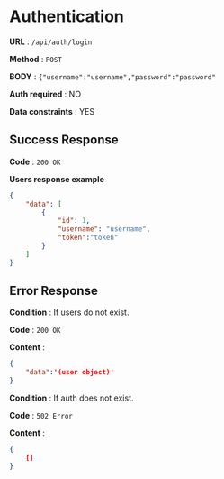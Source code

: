 # Authentication

**URL** : `/api/auth/login`

**Method** : `POST`

**BODY** : `{"username":"username","password":"password"`

**Auth required** : NO

**Data constraints** : YES


## Success Response

**Code** : `200 OK`

**Users response example**

```json
{
    "data": [
        {
            "id": 1,
            "username": "username",
            "token":"token"
        }
    ]
}
```

## Error Response

**Condition** : If users do not exist.

**Code** : `200 OK`

**Content** :

```json
{
    "data":'(user object)'
}
```

**Condition** : If auth does not exist.

**Code** : `502 Error`

**Content** :

```json
{
    []
}
